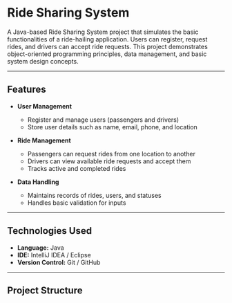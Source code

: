 # Ride Sharing System

A Java-based Ride Sharing System project that simulates the basic functionalities of a ride-hailing application. Users can register, request rides, and drivers can accept ride requests. This project demonstrates object-oriented programming principles, data management, and basic system design concepts.

---

## Features

- **User Management**
  - Register and manage users (passengers and drivers)
  - Store user details such as name, email, phone, and location

- **Ride Management**
  - Passengers can request rides from one location to another
  - Drivers can view available ride requests and accept them
  - Tracks active and completed rides

- **Data Handling**
  - Maintains records of rides, users, and statuses
  - Handles basic validation for inputs

---

## Technologies Used

- **Language:** Java  
- **IDE:** IntelliJ IDEA / Eclipse  
- **Version Control:** Git / GitHub

---

## Project Structure

